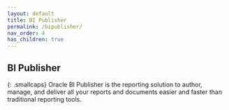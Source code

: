 ```yaml
---
layout: default
title: BI Publisher
permalink: /bipublisher/
nav_order: 4
has_children: true
---
```


## BI Publisher
{: .smallcaps}
Oracle BI Publisher is the reporting solution to author, manage, and deliver all your reports and documents easier and faster than traditional reporting tools.

